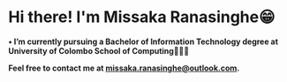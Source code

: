 # Hi there! I'm Missaka Ranasinghe😁

**•	I’m currently pursuing a Bachelor of Information Technology degree at University of Colombo School of Computing🧑🏽‍🎓**


**Feel free to contact me at missaka.ranasinghe@outlook.com.**
